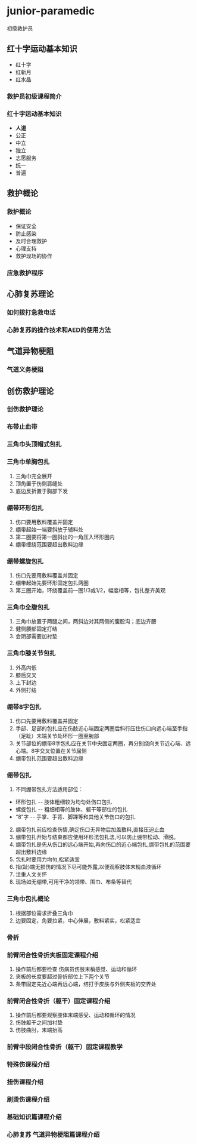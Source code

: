 # junior-paramedic
初级救护员

## 红十字运动基本知识

- 红十字
- 红新月
- 红水晶
  
### 救护员初级课程简介
### 红十字运动基本知识

- **人道**
- 公正
- 中立
- 独立
- 志愿服务
- 统一
- 普遍

## 救护概论

### 救护概论

- 保证安全
- 防止感染
- 及时合理救护
- 心理支持
- 救护现场的协作

### 应急救护程序

## 心肺复苏理论
### 如何拨打急救电话
### 心肺复苏的操作技术和AED的使用方法

## 气道异物梗阻
### 气道义务梗阻

## 创伤救护理论
### 创伤救护理论
### 布带止血带
### 三角巾头顶帽式包扎
### 三角巾单胸包扎

1. 三角巾完全展开
2. 顶角置于伤侧肩缝处
3. 底边反折置于胸部下发
   
### 绷带环形包扎

1. 伤口要用敷料覆盖并固定
2. 绷带起始一端要斜放于辅料处
3. 第二圈要将第一圈斜出的一角压入环形圈内
4. 绷带缠绕范围要超出敷料边缘

### 绷带螺旋包扎

1. 伤口先要用敷料覆盖并固定
2. 绷带起始先要环形固定包扎两圈
3. 第三圈开始，环绕覆盖前一圈1/3或1/2，幅度相等，包扎整齐美观

### 三角巾全腹包扎

1. 三角巾放置于两腿之间，两斜边对其两侧的腹股沟；底边齐腰
2. 健侧腰部固定打结
3. 会阴部需要加衬垫

### 三角巾膝关节包扎

1. 外高内低
2. 膝后交叉
3. 上下封边
4. 外侧打结

### 绷带8字包扎

1. 伤口先要用敷料覆盖并固定
2. 手部、足部的包扎应在伤肢近心端固定两圈后斜行压住伤口向远心端至手指（足趾）末端关节处环形一圈至腕部
3. 关节部位的绷带8字包扎应在关节中央固定两圈，再分别绕向关节近心端、远心端。8字交叉位置在关节屈侧
4. 绷带包扎范围要超出敷料边缘

### 绷带包扎

1. 不同绷带包扎方法适用部位：  
  - 环形包扎 -- 肢体粗细较为均匀处伤口包扎
  - 螺旋包扎 -- 粗细相等的肢体、躯干等部位的包扎
  - “8”字 -- 手掌、手背、脚踝等和其他关节伤口的包扎
2. 绷带包扎前应检查伤情,确定伤口无异物后加盖敷料,直接压迫止血
3. 绷带包扎开始与结束都应使用环形法包扎法,可以防止绷带松动、滑脱。
4. 绷带包扎是先从伤口的远心端开始,再向伤口的近心端包扎,绷带包扎的范围要超出敷料边缘
5. 包扎时要用力均匀,松紧适宜
6. 指(趾)端无损伤的情况下尽可能外露,以便观察肢体末梢血液循环
7. 注重人文关怀
8. 现场如无绷带,可用干净的领带、围巾、布条等替代

### 三角巾包扎概论

1. 根据部位需求折叠三角巾
2. 边要固定，角要拉紧，中心伸展，敷料紧实，松紧适宜

### 骨折

### 前臂闭合性骨折夹板固定课程介绍

1. 操作前后都要检查 伤病员伤肢末梢感觉、运动和循环
2. 夹板的长度要超过骨折部位上下两个关节
3. 条带固定先近心端再远心端，结打于皮肤与外侧夹板的交界处

### 前臂闭合性骨折（躯干）固定课程介绍

 1. 操作前后都要观察肢体末端感受、运动和循环的情况
 2. 伤肢躯干之间加衬垫
 3. 伤肢曲肘，末端抬高

### 前臂中段闭合性骨折（躯干）固定课程教学

### 特殊伤课程介绍

### 扭伤课程介绍

### 刷烫伤课程介绍

### 基础知识篇课程介绍

### 心肺复苏 气道异物梗阻篇课程介绍

